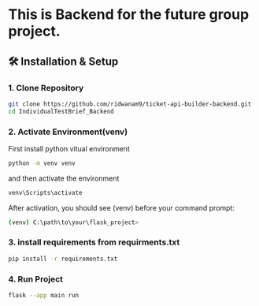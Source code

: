 # This is Backend for the future group project.

## 🛠 **Installation & Setup**

### **1. Clone Repository**

```sh
git clone https://github.com/ridwanam9/ticket-api-builder-backend.git
cd IndividualTestBrief_Backend
```

### **2. Activate Environment(venv)**

First install python vitual environment

```sh
python -m venv venv
```
and then activate the environment

```sh
venv\Scripts\activate
```
After activation, you should see (venv) before your command prompt:

```sh
(venv) C:\path\to\your\flask_project>
```

### **3. install requirements from requirments.txt**


```sh
pip install -r requirements.txt
```

### **4. Run Project**

```sh
flask --app main run
```
